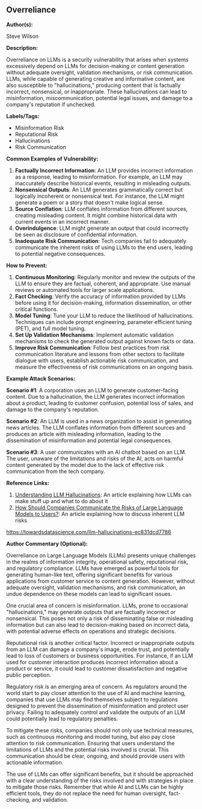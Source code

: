 ## Overreliance

**Author(s):**

Steve Wilson

**Description:**

Overreliance on LLMs is a security vulnerability that arises when systems excessively depend on LLMs for decision-making or content generation without adequate oversight, validation mechanisms, or risk communication. LLMs, while capable of generating creative and informative content, are also susceptible to "hallucinations," producing content that is factually incorrect, nonsensical, or inappropriate. These hallucinations can lead to misinformation, miscommunication, potential legal issues, and damage to a company's reputation if unchecked.

**Labels/Tags:**

- Misinformation Risk
- Reputational Risk
- Hallucinations
- Risk Communication

**Common Examples of Vulnerability:**

1. **Factually Incorrect Information**: An LLM provides incorrect information as a response, leading to misinformation. For example, an LLM may inaccurately describe historical events, resulting in misleading outputs.
2. **Nonsensical Outputs**: An LLM generates grammatically correct but logically incoherent or nonsensical text. For instance, the LLM might generate a poem or a story that doesn't make logical sense.
3. **Source Conflation**: LLM conflates information from different sources, creating misleading content. It might combine historical data with current events in an incorrect manner.
4. **Overindulgence**: LLM might generate an output that could incorrectly be seen as disclosure of confidential information. 
5. **Inadequate Risk Communication**: Tech companies fail to adequately communicate the inherent risks of using LLMs to the end users, leading to potential negative consequences.

**How to Prevent:**

1. **Continuous Monitoring**: Regularly monitor and review the outputs of the LLM to ensure they are factual, coherent, and appropriate. Use manual reviews or automated tools for larger scale applications.
2. **Fact Checking**: Verify the accuracy of information provided by LLMs before using it for decision-making, information dissemination, or other critical functions.
3. **Model Tuning**: Tune your LLM to reduce the likelihood of hallucinations. Techniques can include prompt engineering, parameter efficient tuning (PET), and full model tuning.
4. **Set Up Validation Mechanisms**: Implement automatic validation mechanisms to check the generated output against known facts or data.
5. **Improve Risk Communication**: Follow best practices from risk communication literature and lessons from other sectors to facilitate dialogue with users, establish actionable risk communication, and measure the effectiveness of risk communications on an ongoing basis.

**Example Attack Scenarios:**

**Scenario #1**: A corporation uses an LLM to generate customer-facing content. Due to a hallucination, the LLM generates incorrect information about a product, leading to customer confusion, potential loss of sales, and damage to the company's reputation.

**Scenario #2**: An LLM is used in a news organization to assist in generating news articles. The LLM conflates information from different sources and produces an article with misleading information, leading to the dissemination of misinformation and potential legal consequences.

**Scenario #3**: A user communicates with an AI chatbot based on an LLM. The user, unaware of the limitations and risks of the AI, acts on harmful content generated by the model due to the lack of effective risk communication from the tech company.

**Reference Links:**

1. [Understanding LLM Hallucinations](https://towardsdatascience.com/llm-hallucinations-ec831dcd7786): An article explaining how LLMs can make stuff up and what to do about it
2. [How Should Companies Communicate the Risks of Large Language Models to Users?](https://techpolicy.press/how-should-companies-communicate-the-risks-of-large-language-models-to-users/): An article explaining how to discuss inherent LLM risks

https://towardsdatascience.com/llm-hallucinations-ec831dcd7786

**Author Commentary (Optional):**

Overreliance on Large Language Models (LLMs) presents unique challenges in the realms of information integrity, operational safety, reputational risk, and regulatory compliance. LLMs have emerged as powerful tools for generating human-like text, offering significant benefits for various applications from customer service to content generation. However, without adequate oversight, validation mechanisms, and risk communication, an undue dependence on these models can lead to significant issues.

One crucial area of concern is misinformation. LLMs, prone to occasional "hallucinations," may generate outputs that are factually incorrect or nonsensical. This poses not only a risk of disseminating false or misleading information but can also lead to decision-making based on incorrect data, with potential adverse effects on operations and strategic decisions.

Reputational risk is another critical factor. Incorrect or inappropriate outputs from an LLM can damage a company's image, erode trust, and potentially lead to loss of customers or business opportunities. For instance, if an LLM used for customer interaction produces incorrect information about a product or service, it could lead to customer dissatisfaction and negative public perception.

Regulatory risk is an emerging area of concern. As regulators around the world start to pay closer attention to the use of AI and machine learning, companies that use LLMs may find themselves subject to regulations designed to prevent the dissemination of misinformation and protect user privacy. Failing to adequately control and validate the outputs of an LLM could potentially lead to regulatory penalties.

To mitigate these risks, companies should not only use technical measures, such as continuous monitoring and model tuning, but also pay close attention to risk communication. Ensuring that users understand the limitations of LLMs and the potential risks involved is crucial. This communication should be clear, ongoing, and should provide users with actionable information.

The use of LLMs can offer significant benefits, but it should be approached with a clear understanding of the risks involved and with strategies in place to mitigate those risks. Remember that while AI and LLMs can be highly efficient tools, they do not replace the need for human oversight, fact-checking, and validation.
